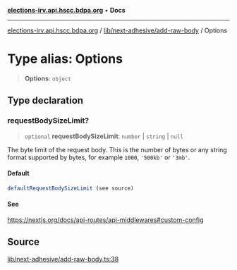 [**elections-irv.api.hscc.bdpa.org**](../../../../README.md) • **Docs**

***

[elections-irv.api.hscc.bdpa.org](../../../../README.md) / [lib/next-adhesive/add-raw-body](../README.md) / Options

# Type alias: Options

> **Options**: `object`

## Type declaration

### requestBodySizeLimit?

> `optional` **requestBodySizeLimit**: `number` \| `string` \| `null`

The byte limit of the request body. This is the number of bytes or any
string format supported by bytes, for example `1000`, `'500kb'` or `'3mb'`.

#### Default

```ts
defaultRequestBodySizeLimit (see source)
```

#### See

https://nextjs.org/docs/api-routes/api-middlewares#custom-config

## Source

[lib/next-adhesive/add-raw-body.ts:38](https://github.com/Xunnamius/elections_irv.api.hscc.bdpa.org/blob/c917ea60595d63d322e4038beb12d08f7d64cdd2/lib/next-adhesive/add-raw-body.ts#L38)
